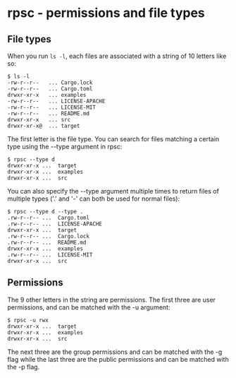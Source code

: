 # rpsc - permissions and file types

## File types

When you run `ls -l`, each files are associated with a string of 10 letters like so:
```shell
$ ls -l
-rw-r--r--   ... Cargo.lock
-rw-r--r--   ... Cargo.toml
drwxr-xr-x   ... examples
-rw-r--r--   ... LICENSE-APACHE
-rw-r--r--   ... LICENSE-MIT
-rw-r--r--   ... README.md
drwxr-xr-x   ... src
drwxr-xr-x@  ... target
```
The first letter is the file type. You can search for files matching a certain type using the --type argument in rpsc:
```shell
$ rpsc --type d
drwxr-xr-x ...  target
drwxr-xr-x ...  examples
drwxr-xr-x ...  src
```
You can also specify the --type argument multiple times to return files of multiple types ('.' and '-' can both be used for normal files):  
```shell
$ rpsc --type d --type .
.rw-r--r-- ...  Cargo.toml
.rw-r--r-- ...  LICENSE-APACHE
drwxr-xr-x ...  target
.rw-r--r-- ...  Cargo.lock
.rw-r--r-- ...  README.md
drwxr-xr-x ...  examples
.rw-r--r-- ...  LICENSE-MIT
drwxr-xr-x ...  src
```

## Permissions

The 9 other letters in the string are permissions. The first three are user permissions, and can be matched with the -u argument:
```shell
$ rpsc -u rwx
drwxr-xr-x ...  target
drwxr-xr-x ...  examples
drwxr-xr-x ...  src
```

The next three are the group permissions and can be matched with the -g flag while the last three are the public permissions and can be matched with the -p flag.

